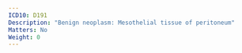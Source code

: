 ```yaml
---
ICD10: D191
Description: "Benign neoplasm: Mesothelial tissue of peritoneum"
Matters: No
Weight: 0
---
```

